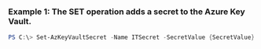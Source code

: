 ### Example 1: The SET operation adds a secret to the Azure Key Vault.
```powershell
PS C:\> Set-AzKeyVaultSecret -Name ITSecret -SecretValue {SecretValue} -VaultName Contoso
```


